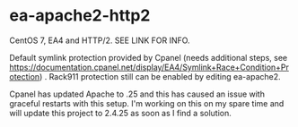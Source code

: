 # ea-apache2-http2
CentOS 7, EA4 and HTTP/2. SEE LINK FOR INFO.

Default symlink protection provided by Cpanel (needs additional steps, see https://documentation.cpanel.net/display/EA4/Symlink+Race+Condition+Protection) . 
Rack911 protection still can be enabled by editing ea-apache2.

Cpanel has updated Apache to .25 and this has caused an issue with graceful restarts with this setup. I'm working on this on my spare time and will update this project to 2.4.25 as soon as I find a solution.
